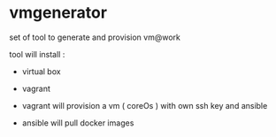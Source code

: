 # vmgenerator
set of tool to generate and provision vm@work

tool will install :

- virtual box 
- vagrant


- vagrant will provision a vm ( coreOs ) with own ssh key and ansible
- ansible will pull docker images
